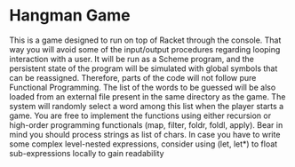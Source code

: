 # Hangman Game
This is a game designed to run on top of Racket through the console. That way you will avoid some of the input/output procedures regarding looping interaction with a user. It will be run as a Scheme program,  and the persistent state of the program will be simulated with global symbols that can be reassigned. Therefore, parts of the code will not follow pure Functional Programming. The list of the words to be guessed will be also loaded from an external file present in the same directory as the  game. The system will randomly select a word among this list when the player starts a game. You are free to implement the functions using either recursion or high-order programming functionals (map, filter,  foldr, foldl, apply). Bear in mind you should process strings as list of chars. In case you have to write some  complex level-nested expressions, consider using (let, let*) to float sub-expressions locally to gain readability
